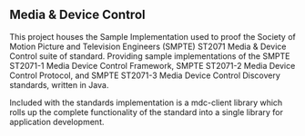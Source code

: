 ## Media & Device Control ##

This project houses the Sample Implementation used to proof the Society of Motion Picture and Television Engineers (SMPTE) ST2071 Media & Device Control suite of standard.  Providing sample implementations of the SMPTE ST2071-1 Media Device Control Framework, SMPTE ST2071-2 Media Device Control Protocol, and SMPTE ST2071-3 Media Device Control Discovery standards, written in Java.

Included with the standards implementation is a mdc-client library which rolls up the complete functionality of the standard into a single library for application development.